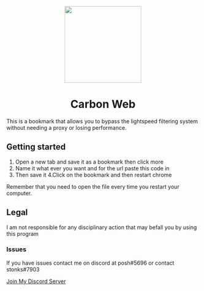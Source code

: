 <p align="center"><img src="https://raw.githubusercontent.com/carbonnetwork-dev/Carbon/main/main/CarbonLogo.jpg?token=GHSAT0AAAAAAB7MEI5P6U2OIV2PKPP4P67CZBFQHKQ" height="200"></p>

<h1 align="center">Carbon Web</h1>

This is a bookmark that allows you to bypass the lightspeed filtering system without needing a proxy or losing performance.

## Getting started
1. Open a new tab and save it as a bookmark then click more
2. Name it what ever you want and for the url paste this code in
3. Then save it
4.Click on the bookmark and then restart chrome

Remember that you need to open the file every time you restart your computer.

## Legal
I am not responsible for any disciplinary action that may befall you by using this program

### Issues
If you have issues contact  me on discord at posh#5696 or contact stonks#7903

[Join My Discord Server](https://discord.gg/8WPbC7WZEf)
